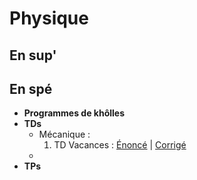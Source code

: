 # Physique 

## En sup'

## En spé
* **Programmes de khôlles**
* **TDs**
  * Mécanique :
      1. TD Vacances : [Énoncé](/physique/td/meca/khube_physics_td_vacances_enonce.pdf) | [Corrigé](/physique/td/meca/khube_physics_td_vacances_corrige.pdf)
  * 
* **TPs**
